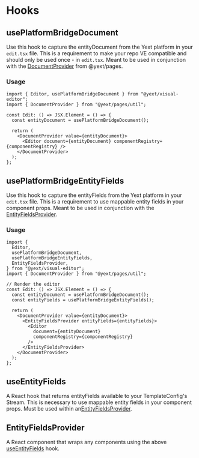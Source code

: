 # Hooks

## usePlatformBridgeDocument

Use this hook to capture the entityDocument from the Yext platform in your `edit.tsx` file.
This is a requirement to make your repo VE compatible and should only be used once - in `edit.tsx`.
Meant to be used in conjunction with the [DocumentProvider](https://github.com/yext/pages/blob/main/packages/pages/src/util/README.md#documentprovider) from @yext/pages.

### Usage

```tsx
import { Editor, usePlatformBridgeDocument } from "@yext/visual-editor";
import { DocumentProvider } from "@yext/pages/util";

const Edit: () => JSX.Element = () => {
  const entityDocument = usePlatformBridgeDocument();

  return (
    <DocumentProvider value={entityDocument}>
      <Editor document={entityDocument} componentRegistry={componentRegistry} />
    </DocumentProvider>
  );
};
```

## usePlatformBridgeEntityFields

Use this hook to capture the entityFields from the Yext platform in your `edit.tsx` file.
This is a requirement to use mappable entity fields in your component props.
Meant to be used in conjunction with the [EntityFieldsProvider](#entityfieldsprovider).

### Usage

```tsx
import {
  Editor,
  usePlatformBridgeDocument,
  usePlatformBridgeEntityFields,
  EntityFieldsProvider,
} from "@yext/visual-editor";
import { DocumentProvider } from "@yext/pages/util";

// Render the editor
const Edit: () => JSX.Element = () => {
  const entityDocument = usePlatformBridgeDocument();
  const entityFields = usePlatformBridgeEntityFields();

  return (
    <DocumentProvider value={entityDocument}>
      <EntityFieldsProvider entityFields={entityFields}>
        <Editor
          document={entityDocument}
          componentRegistry={componentRegistry}
        />
      </EntityFieldsProvider>
    </DocumentProvider>
  );
};
```

## useEntityFields

A React hook that returns entityFields available to your TemplateConfig's Stream. This is necessary to use mappable entity fields in your component props. Must be used within an[EntityFieldsProvider](#entityfieldsprovider).

## EntityFieldsProvider

A React component that wraps any components using the above [useEntityFields](#useentityfields) hook.
